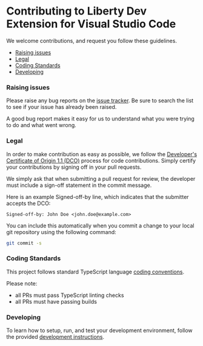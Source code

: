 # Contributing to Liberty Dev Extension for Visual Studio Code

We welcome contributions, and request you follow these guidelines.

- [Raising issues](#raising-issues)
- [Legal](#legal)
- [Coding Standards](#coding-standards)
- [Developing](#developing)

### Raising issues

Please raise any bug reports on the [issue tracker](https://github.com/OpenLiberty/open-liberty-tools-vscode/issues). Be sure to search the list to see if your issue has already been raised.

A good bug report makes it easy for us to understand what you were trying to do and what went wrong.

### Legal

In order to make contribution as easy as possible, we follow the [Developer's Certificate of Origin 1.1 (DCO)](https://developercertificate.org/) process for code contributions. Simply certify your contributions by signing off in your pull requests.

We simply ask that when submitting a pull request for review, the developer
must include a sign-off statement in the commit message.

Here is an example Signed-off-by line, which indicates that the
submitter accepts the DCO:

```text
Signed-off-by: John Doe <john.doe@example.com>
```

You can include this automatically when you commit a change to your
local git repository using the following command:

```bash
git commit -s
```

### Coding Standards

This project follows standard TypeScript language [coding conventions](https://github.com/Microsoft/TypeScript/wiki/Coding-guidelines).

Please note:

- all PRs must pass TypeScript linting checks
- all PRs must have passing builds

### Developing

To learn how to setup, run, and test your development environment, follow the provided [development instructions](DEVELOPING.md).
